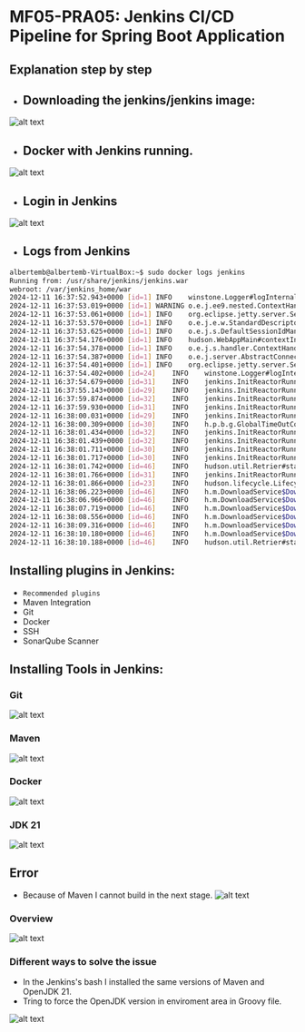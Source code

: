 # MF05-PRA05: Jenkins CI/CD Pipeline for Spring Boot Application
## Explanation step by step

- ## Downloading the jenkins/jenkins image: 

![alt text](Docker-Images.png)

- ## Docker with Jenkins running.

![alt text](Docker-Running.png)

- ## Login in Jenkins

![alt text](Jenkins-Login.png)

- ## Logs from Jenkins

```bash
albertemb@albertemb-VirtualBox:~$ sudo docker logs jenkins
Running from: /usr/share/jenkins/jenkins.war
webroot: /var/jenkins_home/war
2024-12-11 16:37:52.943+0000 [id=1]	INFO	winstone.Logger#logInternal: Beginning extraction from war file
2024-12-11 16:37:53.019+0000 [id=1]	WARNING	o.e.j.ee9.nested.ContextHandler#setContextPath: Empty contextPath
2024-12-11 16:37:53.061+0000 [id=1]	INFO	org.eclipse.jetty.server.Server#doStart: jetty-12.0.13; built: 2024-09-03T03:04:05.240Z; git: 816018a420329c1cacd4116799cda8c8c60a57cd; jvm 17.0.13+11
2024-12-11 16:37:53.570+0000 [id=1]	INFO	o.e.j.e.w.StandardDescriptorProcessor#visitServlet: NO JSP Support for /, did not find org.eclipse.jetty.ee9.jsp.JettyJspServlet
2024-12-11 16:37:53.625+0000 [id=1]	INFO	o.e.j.s.DefaultSessionIdManager#doStart: Session workerName=node0
2024-12-11 16:37:54.176+0000 [id=1]	INFO	hudson.WebAppMain#contextInitialized: Jenkins home directory: /var/jenkins_home found at: EnvVars.masterEnvVars.get("JENKINS_HOME")
2024-12-11 16:37:54.378+0000 [id=1]	INFO	o.e.j.s.handler.ContextHandler#doStart: Started oeje9n.ContextHandler$CoreContextHandler@75f2099{Jenkins v2.479.2,/,b=file:///var/jenkins_home/war/,a=AVAILABLE,h=oeje9n.ContextHandler$CoreContextHandler$CoreToNestedHandler@1c12f3ee{STARTED}}
2024-12-11 16:37:54.387+0000 [id=1]	INFO	o.e.j.server.AbstractConnector#doStart: Started ServerConnector@4b1abd11{HTTP/1.1, (http/1.1)}{0.0.0.0:8080}
2024-12-11 16:37:54.401+0000 [id=1]	INFO	org.eclipse.jetty.server.Server#doStart: Started oejs.Server@428640fa{STARTING}[12.0.13,sto=0] @2057ms
2024-12-11 16:37:54.402+0000 [id=24]	INFO	winstone.Logger#logInternal: Winstone Servlet Engine running: controlPort=disabled
2024-12-11 16:37:54.679+0000 [id=31]	INFO	jenkins.InitReactorRunner$1#onAttained: Started initialization
2024-12-11 16:37:55.143+0000 [id=29]	INFO	jenkins.InitReactorRunner$1#onAttained: Listed all plugins
2024-12-11 16:37:59.874+0000 [id=32]	INFO	jenkins.InitReactorRunner$1#onAttained: Prepared all plugins
2024-12-11 16:37:59.930+0000 [id=31]	INFO	jenkins.InitReactorRunner$1#onAttained: Started all plugins
2024-12-11 16:38:00.031+0000 [id=29]	INFO	jenkins.InitReactorRunner$1#onAttained: Augmented all extensions
2024-12-11 16:38:00.309+0000 [id=30]	INFO	h.p.b.g.GlobalTimeOutConfiguration#load: global timeout not set
2024-12-11 16:38:01.434+0000 [id=32]	INFO	jenkins.InitReactorRunner$1#onAttained: System config loaded
2024-12-11 16:38:01.439+0000 [id=32]	INFO	jenkins.InitReactorRunner$1#onAttained: System config adapted
2024-12-11 16:38:01.711+0000 [id=30]	INFO	jenkins.InitReactorRunner$1#onAttained: Loaded all jobs
2024-12-11 16:38:01.717+0000 [id=30]	INFO	jenkins.InitReactorRunner$1#onAttained: Configuration for all jobs updated
2024-12-11 16:38:01.742+0000 [id=46]	INFO	hudson.util.Retrier#start: Attempt #1 to do the action check updates server
2024-12-11 16:38:01.766+0000 [id=31]	INFO	jenkins.InitReactorRunner$1#onAttained: Completed initialization
2024-12-11 16:38:01.866+0000 [id=23]	INFO	hudson.lifecycle.Lifecycle#onReady: Jenkins is fully up and running
2024-12-11 16:38:06.223+0000 [id=46]	INFO	h.m.DownloadService$Downloadable#load: Obtained the updated data file for hudson.tasks.Maven.MavenInstaller
2024-12-11 16:38:06.966+0000 [id=46]	INFO	h.m.DownloadService$Downloadable#load: Obtained the updated data file for hudson.tasks.Ant.AntInstaller
2024-12-11 16:38:07.719+0000 [id=46]	INFO	h.m.DownloadService$Downloadable#load: Obtained the updated data file for hudson.plugins.gradle.GradleInstaller
2024-12-11 16:38:08.556+0000 [id=46]	INFO	h.m.DownloadService$Downloadable#load: Obtained the updated data file for hudson.plugins.sonar.MsBuildSonarQubeRunnerInstaller
2024-12-11 16:38:09.316+0000 [id=46]	INFO	h.m.DownloadService$Downloadable#load: Obtained the updated data file for hudson.plugins.sonar.SonarRunnerInstaller
2024-12-11 16:38:10.180+0000 [id=46]	INFO	h.m.DownloadService$Downloadable#load: Obtained the updated data file for hudson.tools.JDKInstaller
2024-12-11 16:38:10.188+0000 [id=46]	INFO	hudson.util.Retrier#start: Performed the action check updates server successfully at the attempt #1

```
## Installing plugins in Jenkins:

- `Recommended plugins` 
- Maven Integration
- Git
- Docker
- SSH
- SonarQube Scanner

## Installing Tools in Jenkins:

### Git
![alt text](Jenkins-Git.png)

### Maven
![alt text](Jenkins-Maven.png)

### Docker 
![alt text](Jenkins-Docker.png)

### JDK 21
![alt text](Jenkins-JDK21.png)

## Error 
- Because of Maven I cannot build in the next stage.
![alt text](PipelineError.png)

### Overview
![alt text](PipelineError-Overview.png)

### Different ways to solve the issue
- In the Jenkins's bash I installed the same versions of Maven and OpenJDK 21. 
- Tring to force the OpenJDK version in enviroment area in Groovy file.

![alt text](Home-Java-Maven.png)